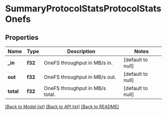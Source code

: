 # SummaryProtocolStatsProtocolStatsOnefs

## Properties
Name | Type | Description | Notes
------------ | ------------- | ------------- | -------------
**_in** | **f32** | OneFS throughput in MB/s in. | [default to null]
**out** | **f32** | OneFS throughput in MB/s out. | [default to null]
**total** | **f32** | OneFS throughput in MB/s total. | [default to null]

[[Back to Model list]](../README.md#documentation-for-models) [[Back to API list]](../README.md#documentation-for-api-endpoints) [[Back to README]](../README.md)


